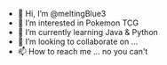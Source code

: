 - 👋 Hi, I’m @meltingBlue3
- 👀 I’m interested in Pokemon TCG
- 🌱 I’m currently learning Java & Python
- 💞️ I’m looking to collaborate on ...
- 📫 How to reach me ... no you can't

<!---
meltingBlue3/meltingBlue3 is a ✨ special ✨ repository because its `README.md` (this file) appears on your GitHub profile.
You can click the Preview link to take a look at your changes.
--->

